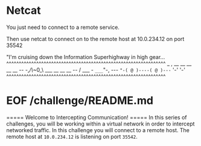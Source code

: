 # Netcat 

You just need to connect to a remote service. 

Then use netcat to connect on to the remote host at 10.0.234.12 on port 35542

"I'm cruising down the Information Superhighway in high gear...
  ^^^^^^^^^^^^^^^^^^^^^^^^^^^^^^^^^^^^^^^^^^^^^^^^^^^^^^^^^^^^^^^^
                                    _    ,
   __   __   __   __   __   --  -,_/\\_~0_\ ___    __   __   __
                          --    /  ___ \-  `___`"-,
                        ---    `"-( @ )----( @ )---`
                                   '-'      '-'
  ^^^^^^^^^^^^^^^^^^^^^^^^^^^^^^^^^^^^^^^^^^^^^^^^^^^^^^^^^^^^^^^^

# EOF /challenge/README.md 
===== Welcome to Intercepting Communication! =====
In this series of challenges, you will be working within a virtual network in order to intercept networked traffic.
In this challenge you will connect to a remote host.
The remote host at `10.0.234.12` is listening on port `35542`.
